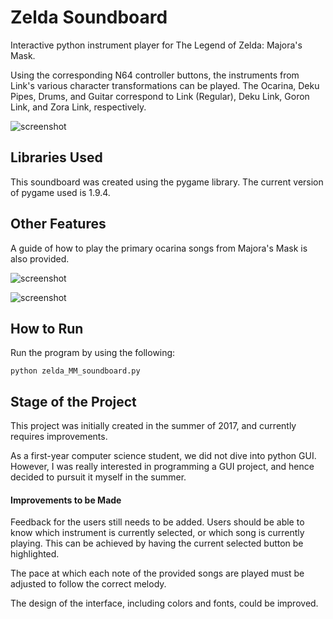 Zelda Soundboard
===============

Interactive python instrument player for The Legend of Zelda: Majora's Mask.


Using the corresponding N64 controller buttons, the instruments from Link's various character transformations can be played. 
The Ocarina, Deku Pipes, Drums, and Guitar correspond to Link (Regular), Deku Link, Goron Link, and Zora Link, respectively. 

![screenshot](https://raw.github.com/NimG98/ZeldaSoundboard/readme_fix/screenshot.png)


## Libraries Used

This soundboard was created using the pygame library.
The current version of pygame used is 1.9.4.


## Other Features

A guide of how to play the primary ocarina songs from Majora's Mask is also provided.

![screenshot](https://raw.github.com/NimG98/ZeldaSoundboard/readme_fix/screenshot2.png)

![screenshot](https://raw.github.com/NimG98/ZeldaSoundboard/readme_fix/screenshot3.png)

## How to Run

Run the program by using the following:

`python zelda_MM_soundboard.py`


## Stage of the Project

This project was initially created in the summer of 2017, and currently requires improvements.

As a first-year computer science student, we did not dive into python GUI. However, I was really interested in programming a GUI project, and hence decided to pursuit it myself in the summer.

#### Improvements to be Made

Feedback for the users still needs to be added. Users should be able to know which instrument is currently selected, or which song is currently playing. This can be achieved by having the current selected button be highlighted.

The pace at which each note of the provided songs are played must be adjusted to follow the correct melody.

The design of the interface, including colors and fonts, could be improved.

